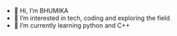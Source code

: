 - 👋 Hi, I’m BHUMIKA
- 👀 I’m interested in tech, coding and exploring the field
- 🌱 I’m currently learning python and C++ 
<!---
BHUMIKA-MALLARH/BHUMIKA-MALLARH is a ✨ special ✨ repository because its `README.md` (this file) appears on your GitHub profile.
You can click the Preview link to take a look at your changes.
--->
